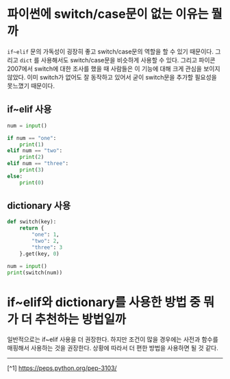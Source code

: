 # 파이썬에 switch/case문이 없는 이유는 뭘까
`if~elif` 문의 가독성이 굉장히 좋고 switch/case문의 역할을 할 수 있기 때문이다. 그리고 `dict` 를 사용해서도 switch/case문을 비슷하게 사용할 수 있다.
그리고 파이콘 2007에서 switch에 대한 조사를 했을 때 사람들은 이 기능에 대해 크게 관심을 보이지 않았다.
이미 switch가 없어도 잘 동작하고 있어서 굳이 switch문을 추가할 필요성을 못느꼈기 때문이다.

## if~elif 사용
```python
num = input()

if num == "one":
    print(1)
elif num == "two":
    print(2)
elif num == "three":
    print(3)
else:
    print(0)
```


## dictionary 사용
```python
def switch(key):
    return {
        "one": 1,
        "two": 2,
        "three": 3
    }.get(key, 0)

num = input()
print(switch(num))
```

# if~elif와 dictionary를 사용한 방법 중 뭐가 더 추천하는 방법일까
일반적으로는 if~elif 사용을 더 권장한다. 하지만 조건이 많을 경우에는 사전과 함수를 매핑해서 사용하는 것을 권장한다. 상황에 따라서 더 편한 방법을 사용하면 될 것 같다.

---

[^1] https://peps.python.org/pep-3103/
